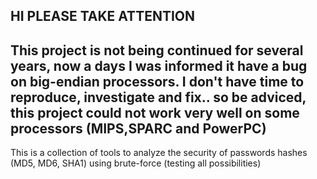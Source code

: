 ## HI PLEASE TAKE ATTENTION ##

## This project is not being continued for several years, now a days I was informed it have a bug on big-endian processors. I don't have time to reproduce, investigate and fix.. so be adviced, this project could not work very well on some processors (MIPS,SPARC and PowerPC) ##

This is a collection of tools to analyze the security of passwords hashes (MD5, MD6, SHA1) using brute-force (testing all possibilities)
